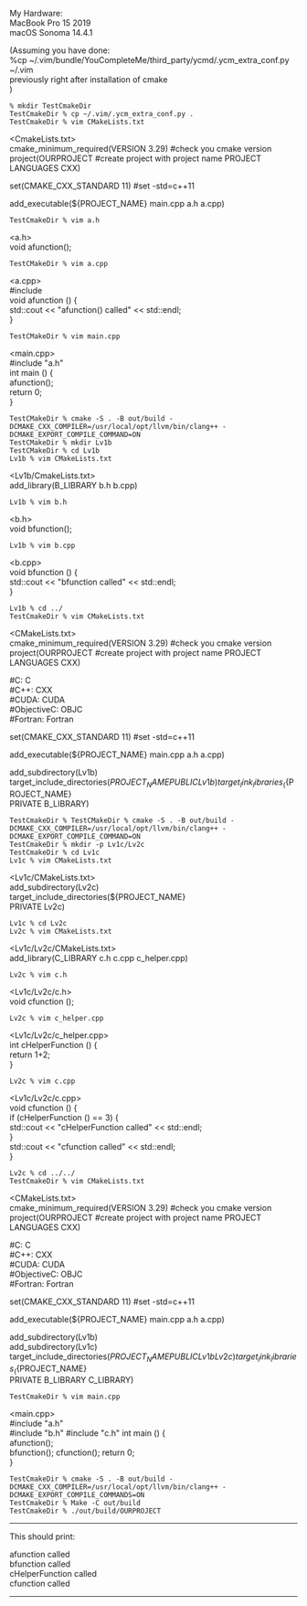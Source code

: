 My Hardware:  
MacBook Pro 15 2019  
macOS Sonoma 14.4.1  
  
(Assuming you have done:  
    %cp ~/.vim/bundle/YouCompleteMe/third_party/ycmd/.ycm_extra_conf.py ~/.vim  
previously right after installation of cmake  
)  
  
```
% mkdir TestCmakeDir
TestCmakeDir % cp ~/.vim/.ycm_extra_conf.py .
TestCmakeDir % vim CMakeLists.txt 
```

<CmakeLists.txt>  
cmake_minimum_required(VERSION 3.29)  #check you cmake version  
project(OURPROJECT             #create project with project name PROJECT  
        LANGUAGES CXX)  
  
 
set(CMAKE_CXX_STANDARD 11)  #set -std=c++11
  
add_executable(${PROJECT_NAME} main.cpp a.h a.cpp)  
```
TestCmakeDir % vim a.h 
```

<a.h>  
void afunction();  

```
TestCMakeDir % vim a.cpp 
```

<a.cpp>  
#include<iostream>  
void afunction () {  
  std::cout << "afunction() called" << std::endl;  
}  
```
TestCMakeDir % vim main.cpp 
```

<main.cpp>  
#include "a.h"   
int main () {  
  afunction();  
  return 0;  
}  
```
TestCMakeDir % cmake -S . -B out/build -DCMAKE_CXX_COMPILER=/usr/local/opt/llvm/bin/clang++ -DCMAKE_EXPORT_COMPILE_COMMAND=ON
TestCMakeDir % mkdir Lv1b
TestCMakeDir % cd Lv1b
Lv1b % vim CMakeLists.txt 
```
   
<Lv1b/CmakeLists.txt>  
add_library(B_LIBRARY b.h b.cpp)  
```
Lv1b % vim b.h 
```

<b.h>  
void bfunction();  
```
Lv1b % vim b.cpp 
```

<b.cpp>  
void bfunction () {  
  std::cout << "bfunction called" << std::endl;  
}  
```
Lv1b % cd ../
TestCmakeDir % vim CMakeLists.txt 
```

<CMakeLists.txt>  
cmake_minimum_required(VERSION 3.29)  #check you cmake version  
project(OURPROJECT             #create project with project name PROJECT  
        LANGUAGES CXX)  
  
#C: C  
#C++: CXX  
#CUDA: CUDA  
#ObjectiveC: OBJC  
#Fortran: Fortran  
  
set(CMAKE_CXX_STANDARD 11)  #set -std=c++11  
  
add_executable(${PROJECT_NAME} main.cpp a.h a.cpp)  
  
add_subdirectory(Lv1b)  
target_include_directories(${PROJECT_NAME}  
                            PUBLIC Lv1b)  
target_link_libraries_(${PROJECT_NAME}  
                        PRIVATE B_LIBRARY)  
```
TestCmakeDir % TestCMakeDir % cmake -S . -B out/build -DCMAKE_CXX_COMPILER=/usr/local/opt/llvm/bin/clang++ -DCMAKE_EXPORT_COMPILE_COMMAND=ON
TestCmakeDir % mkdir -p Lv1c/Lv2c
TestCmakeDir % cd Lv1c
Lv1c % vim CMakeLists.txt 
```

<Lv1c/CMakeLists.txt>  
add_subdirectory(Lv2c)  
target_include_directories(${PROJECT_NAME}  
                            PRIVATE Lv2c)
```
Lv1c % cd Lv2c
Lv2c % vim CMakeLists.txt 
```

<Lv1c/Lv2c/CMakeLists.txt>  
add_library(C_LIBRARY c.h c.cpp c_helper.cpp)  
```
Lv2c % vim c.h 
```

<Lv1c/Lv2c/c.h>  
void cfunction ();  
```
Lv2c % vim c_helper.cpp 
```

<Lv1c/Lv2c/c_helper.cpp>  
int cHelperFunction () {  
    return 1+2;  
}  
```
Lv2c % vim c.cpp 
```

<Lv1c/Lv2c/c.cpp>  
void cfunction () {  
  if (cHelperFunction () == 3) {  
     std::cout << "cHelperFunction  called" << std::endl;  
  }  
  std::cout << "cfunction called" << std::endl;  
}  
```
Lv2c % cd ../../
TestCmakeDir % vim CMakeLists.txt 
``` 

<CMakeLists.txt>  
cmake_minimum_required(VERSION 3.29)  #check you cmake version  
project(OURPROJECT             #create project with project name PROJECT  
        LANGUAGES CXX)  
  
#C: C  
#C++: CXX  
#CUDA: CUDA  
#ObjectiveC: OBJC  
#Fortran: Fortran  
  
set(CMAKE_CXX_STANDARD 11)  #set -std=c++11  
  
add_executable(${PROJECT_NAME} main.cpp a.h a.cpp)  
  
add_subdirectory(Lv1b)  
add_subdirectory(Lv1c)
target_include_directories(${PROJECT_NAME}  
                            PUBLIC Lv1b Lv2c)  
target_link_libraries_(${PROJECT_NAME}  
                        PRIVATE B_LIBRARY C_LIBRARY)  
```
TestCmakeDir % vim main.cpp 
```

<main.cpp>  
#include "a.h"   
#include "b.h"
#include "c.h"
int main () {  
  afunction();  
  bfunction();
  cfunction();
  return 0;  
} 
```
TestCmakeDir % cmake -S . -B out/build -DCMAKE_CXX_COMPILER=/usr/local/opt/llvm/bin/clang++ -DCMAKE_EXPORT_COMPILE_COMMANDS=ON
TestCmakeDir % Make -C out/build
TestCmakeDir % ./out/build/OURPROJECT 
```

_____________________
This should print:  
  
afunction called  
bfunction called  
cHelperFunction called  
cfunction called  
_____________________
